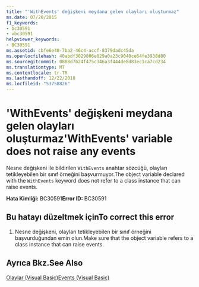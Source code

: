 ```yaml
---
title: "'WithEvents' değişkeni meydana gelen olayları oluşturmaz"
ms.date: 07/20/2015
f1_keywords:
- bc30591
- vbc30591
helpviewer_keywords:
- BC30591
ms.assetid: cbfe6e40-7ba2-46c4-accf-8379dadc45da
ms.openlocfilehash: 40abdf3029806e029a0a23c9040ce64fe3938d80
ms.sourcegitcommit: 0888d7b24f475c346a3f444de8d83ec1ca7cd234
ms.translationtype: MT
ms.contentlocale: tr-TR
ms.lasthandoff: 12/22/2018
ms.locfileid: "53758826"
---
```

# <a name="withevents-variable-does-not-raise-any-events"></a><span data-ttu-id="ecbba-102">'WithEvents' değişkeni meydana gelen olayları oluşturmaz</span><span class="sxs-lookup"><span data-stu-id="ecbba-102">'WithEvents' variable does not raise any events</span></span>
<span data-ttu-id="ecbba-103">Nesne değişkeni ile bildirilen `WithEvents` anahtar sözcüğü, olayları tetikleyebilen bir sınıf örneğini başvurmuyor.</span><span class="sxs-lookup"><span data-stu-id="ecbba-103">The object variable declared with the `WithEvents` keyword does not refer to a class instance that can raise events.</span></span>  
  
 <span data-ttu-id="ecbba-104">**Hata Kimliği:** BC30591</span><span class="sxs-lookup"><span data-stu-id="ecbba-104">**Error ID:** BC30591</span></span>  
  
## <a name="to-correct-this-error"></a><span data-ttu-id="ecbba-105">Bu hatayı düzeltmek için</span><span class="sxs-lookup"><span data-stu-id="ecbba-105">To correct this error</span></span>  
  
1.  <span data-ttu-id="ecbba-106">Nesne değişkeni, olayları tetikleyebilen bir sınıf örneğini başvurduğundan emin olun.</span><span class="sxs-lookup"><span data-stu-id="ecbba-106">Make sure that the object variable refers to a class instance that can raise events.</span></span>  
  
## <a name="see-also"></a><span data-ttu-id="ecbba-107">Ayrıca Bkz.</span><span class="sxs-lookup"><span data-stu-id="ecbba-107">See Also</span></span>  
 [<span data-ttu-id="ecbba-108">Olaylar (Visual Basic)</span><span class="sxs-lookup"><span data-stu-id="ecbba-108">Events (Visual Basic)</span></span>](~/docs/visual-basic/programming-guide/language-features/events/index.md)  
